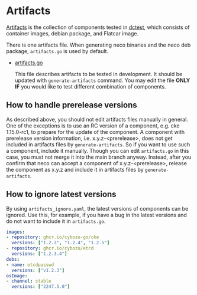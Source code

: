 Artifacts
=========

[Artifacts](../artifacts.go) is the collection of components tested in [dctest](../dctest/), which consists of container images, debian package, and Flatcar image.

There is one artifacts file.  When generating neco binaries and the neco deb package, `artifacts.go` is used by default.

- [artifacts.go](../artifacts.go)

    This file describes artifacts to be tested in development.
    It should be updated with `generate-artifacts` command.
    You may edit the file **ONLY IF** you would like to test different combination of components.

## How to handle prerelease versions

As described above, you should not edit artifacts files manually in general.
One of the exceptions is to use an RC version of a component, e.g. cke 1.15.0-rc1,
to prepare for the update of the component.
A component with prerelease version information, i.e. x.y.z-\<prerelease\>,
does not get included in artifacts files by `generate-artifacts`.
So if you want to use such a component, include it manually.
Though you can edit `artifacts.go` in this case, you must not merge it into
the main branch anyway.
Instead, after you confirm that neco can accept a component of x.y.z-\<prerelease\>,
release the component as x.y.z and include it in artifacts files by `generate-artifacts`.

## How to ignore latest versions

By using `artifacts_ignore.yaml`, the latest versions of components can be ignored.
Use this, for example, if you have a bug in the latest versions and do not want to include it in `artifacts.go`.

```yaml
images:
- repository: ghcr.io/cybozu-go/cke
  versions: ["1.2.3", "1.2.4", "1.2.5"]
- repository: ghcr.io/cybozu/etcd
  versions: ["1.2.3.4"]
debs:
- name: etcdpasswd
  versions: ["v1.2.3"]
osImage:
- channel: stable
  versions: ["2247.5.0"]
```
